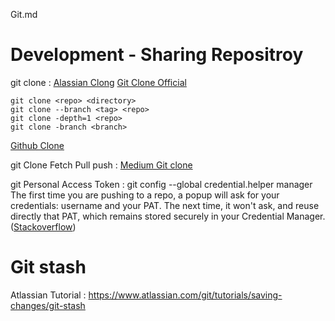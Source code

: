 Git.md

# Development - Sharing Repositroy
git clone
: [Alassian Clong](https://www.atlassian.com/git/tutorials/setting-up-a-repository/git-clone) [Git Clone Official](https://git-scm.com/docs/git-clone)
```
git clone <repo> <directory>
git clone --branch <tag> <repo>
git clone -depth=1 <repo>
git clone -branch <branch>
```
[Github Clone](https://github.com/git-guides/git-clone)

git Clone Fetch Pull push
: [Medium Git clone](https://1drv.ms/b/s!AkwXSmFk-_xpge0PfSj2vBcejizhMQ?e=enF18t)


git Personal Access Token
: git config --global credential.helper manager
The first time you are pushing to a repo, a popup will ask for your credentials: username and your PAT.  The next time, it won't ask, and reuse directly that PAT, which remains stored securely in your Credential Manager.
([Stackoverflow](https://stackoverflow.com/questions/46645843/where-to-store-the-personal-access-token-from-github))

# Git stash
Atlassian Tutorial : https://www.atlassian.com/git/tutorials/saving-changes/git-stash
